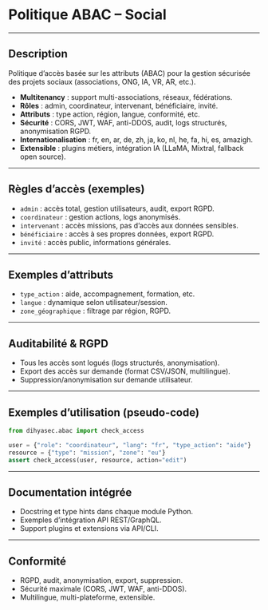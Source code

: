 # Politique ABAC – Social

---

## Description
Politique d’accès basée sur les attributs (ABAC) pour la gestion sécurisée des projets sociaux (associations, ONG, IA, VR, AR, etc.).

- **Multitenancy** : support multi-associations, réseaux, fédérations.
- **Rôles** : admin, coordinateur, intervenant, bénéficiaire, invité.
- **Attributs** : type action, région, langue, conformité, etc.
- **Sécurité** : CORS, JWT, WAF, anti-DDOS, audit, logs structurés, anonymisation RGPD.
- **Internationalisation** : fr, en, ar, de, zh, ja, ko, nl, he, fa, hi, es, amazigh.
- **Extensible** : plugins métiers, intégration IA (LLaMA, Mixtral, fallback open source).

---

## Règles d’accès (exemples)

- `admin` : accès total, gestion utilisateurs, audit, export RGPD.
- `coordinateur` : gestion actions, logs anonymisés.
- `intervenant` : accès missions, pas d’accès aux données sensibles.
- `bénéficiaire` : accès à ses propres données, export RGPD.
- `invité` : accès public, informations générales.

---

## Exemples d’attributs

- `type_action` : aide, accompagnement, formation, etc.
- `langue` : dynamique selon utilisateur/session.
- `zone_géographique` : filtrage par région, RGPD.

---

## Auditabilité & RGPD
- Tous les accès sont logués (logs structurés, anonymisation).
- Export des accès sur demande (format CSV/JSON, multilingue).
- Suppression/anonymisation sur demande utilisateur.

---

## Exemples d’utilisation (pseudo-code)

```python
from dihyasec.abac import check_access

user = {"role": "coordinateur", "lang": "fr", "type_action": "aide"}
resource = {"type": "mission", "zone": "eu"}
assert check_access(user, resource, action="edit")
```

---

## Documentation intégrée
- Docstring et type hints dans chaque module Python.
- Exemples d’intégration API REST/GraphQL.
- Support plugins et extensions via API/CLI.

---

## Conformité
- RGPD, audit, anonymisation, export, suppression.
- Sécurité maximale (CORS, JWT, WAF, anti-DDOS).
- Multilingue, multi-plateforme, extensible.
